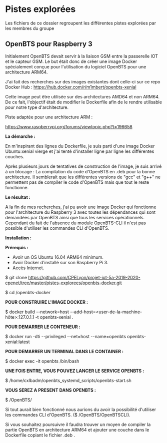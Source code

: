  # Pistes explorées 
 
 Les fichiers de ce dossier regroupent les différentes pistes explorées par les membres du groupe
 
 ## OpenBTS pour Raspberry 3
 
 Initialement OpenBTS devait servir à la liaison GSM entre la passerelle IOT et le capteur GSM. 
 Le but était donc de créer une image Docker spécialement conçue pour l'utilisation du logiciel OpenBTS pour une architecture ARM64.
 
 J'ai fait des recherches sur des images existantes dont celle-ci sur ce repo Docker Hub : https://hub.docker.com/r/m1mbert/openbts-xenial
 
 Cette image peut être utilisée sur des architectures AMD64 et non ARM64. De ce fait, l'objectif était de modifier le Dockerfile afin de le rendre utilisable pour notre type d'architecture.
 
 Piste adaptée pour une architecture ARM :
 
 https://www.raspberrypi.org/forums/viewtopic.php?t=196658
 
 
 __La démarche :__
 
En m'inspirant des lignes du Dockerfile, je suis parti d'une image Docker Ubuntu:xenial vierge et j'ai tenté d'installer ligne par ligne les différentes couches.

Après plusieurs jours de tentatives de construction de l'image, je suis arrivé à un blocage : La compilation du code d'OpenBTS en .deb pour la bonne architecture. Il semblerait que les différentes versions de "gcc" et "g++" ne permettent pas de compiler le code d'OpenBTS mais que tout le reste fonctionne.

__Le résultat :__

A la fin de mes recherches, j'ai pu avoir une image Docker qui fonctionne pour l'architecture du Raspberry 3 avec toutes les dépendances qui sont demandées par OpenBTS ainsi que tous les services opérationnels. Cependant du fait de l'absence du module OpenBTS-CLI il n'est pas possible d'utiliser les commandes CLI d'OpenBTS.

__Installation :__

__Prérequis :__

- Avoir un OS Ubuntu 16.04 ARM64 minimum.
- Avoir Docker d'installé sur son Raspberry Pi 3.
- Accès Internet.

$ git clone https://github.com/CPELyon/projet-iot-5a-2019-2020-cpenet/tree/master/pistes-explorees/openbts-docker.git

$ cd /openbts-docker

__POUR CONSTRUIRE L'IMAGE DOCKER :__

$ docker build --network=host --add-host=<user-de-la-machine-hôte>:127.0.1.1 -t openbts-xenial .

__POUR DEMARRER LE CONTENEUR :__

$ docker run -dti --privileged --net=host --name=openbts openbts-xenial:latest

__POUR DEMARRER UN TERMINAL DANS LE CONTAINER :__

$ docker exec -it openbts /bin/bash

__UNE FOIS ENTRE, VOUS POUVEZ LANCER LE SERVICE OPENBTS :__

$ /home/cxlbadm/openbts_systemd_scripts/openbts-start.sh

__VOUS SEREZ A PRESENT DANS OPENBTS :__

$ /OpenBTS/

Si tout aurait bien fonctionné nous aurions du avoir la possibilité d'utiliser les commandes CLI d'OpenBTS. ($ /OpenBTS/OpenBTSCLI).

Si vous souhaitez poursuivre il faudra trouver un moyen de compiler la partie OpenBTS en architecture ARM64 et ajouter une couche dans le Dockerfile copiant le fichier .deb .
